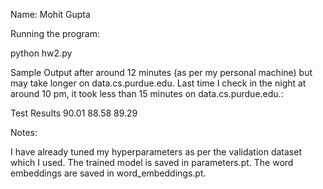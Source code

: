 Name: Mohit Gupta

Running the program:

python hw2.py

Sample Output after around 12 minutes (as per my personal machine) but may take longer on data.cs.purdue.edu. Last time I check in the night at around 10 pm, it took less than 15 minutes on data.cs.purdue.edu.:

Test Results  90.01 88.58 89.29

Notes:

I have already tuned my hyperparameters as per the validation dataset which I used. The trained model is saved in parameters.pt. The word embeddings are saved in word_embeddings.pt.